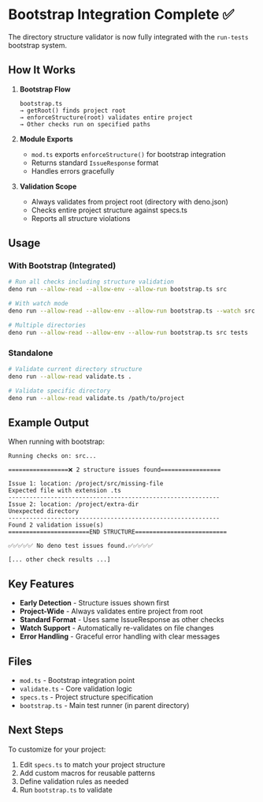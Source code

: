 # Bootstrap Integration Complete ✅

The directory structure validator is now fully integrated with the `run-tests` bootstrap system.

## How It Works

1. **Bootstrap Flow**
   ```
   bootstrap.ts
   → getRoot() finds project root
   → enforceStructure(root) validates entire project
   → Other checks run on specified paths
   ```

2. **Module Exports**
   - `mod.ts` exports `enforceStructure()` for bootstrap integration
   - Returns standard `IssueResponse` format
   - Handles errors gracefully

3. **Validation Scope**
   - Always validates from project root (directory with deno.json)
   - Checks entire project structure against specs.ts
   - Reports all structure violations

## Usage

### With Bootstrap (Integrated)
```bash
# Run all checks including structure validation
deno run --allow-read --allow-env --allow-run bootstrap.ts src

# With watch mode
deno run --allow-read --allow-env --allow-run bootstrap.ts --watch src

# Multiple directories
deno run --allow-read --allow-env --allow-run bootstrap.ts src tests
```

### Standalone
```bash
# Validate current directory structure
deno run --allow-read validate.ts .

# Validate specific directory
deno run --allow-read validate.ts /path/to/project
```

## Example Output

When running with bootstrap:

```
Running checks on: src...

=================❌ 2 structure issues found=================

Issue 1: location: /project/src/missing-file
Expected file with extension .ts
------------------------------------------------------------
Issue 2: location: /project/extra-dir
Unexpected directory
------------------------------------------------------------
Found 2 validation issue(s)
=======================END STRUCTURE==========================

✅✅✅✅✅ No deno test issues found.✅✅✅✅✅

[... other check results ...]
```

## Key Features

- **Early Detection** - Structure issues shown first
- **Project-Wide** - Always validates entire project from root
- **Standard Format** - Uses same IssueResponse as other checks
- **Watch Support** - Automatically re-validates on file changes
- **Error Handling** - Graceful error handling with clear messages

## Files

- `mod.ts` - Bootstrap integration point
- `validate.ts` - Core validation logic
- `specs.ts` - Project structure specification
- `bootstrap.ts` - Main test runner (in parent directory)

## Next Steps

To customize for your project:
1. Edit `specs.ts` to match your project structure
2. Add custom macros for reusable patterns
3. Define validation rules as needed
4. Run `bootstrap.ts` to validate